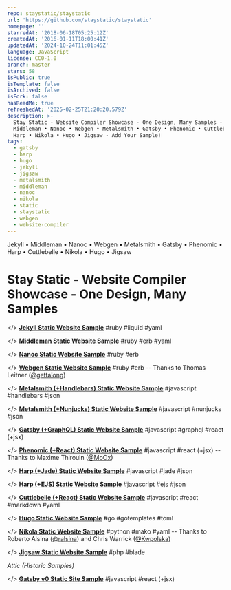 ```yaml
---
repo: staystatic/staystatic
url: 'https://github.com/staystatic/staystatic'
homepage: ''
starredAt: '2018-06-18T05:25:12Z'
createdAt: '2016-01-11T18:00:41Z'
updatedAt: '2024-10-24T11:01:45Z'
language: JavaScript
license: CC0-1.0
branch: master
stars: 58
isPublic: true
isTemplate: false
isArchived: false
isFork: false
hasReadMe: true
refreshedAt: '2025-02-25T21:20:20.579Z'
description: >-
  Stay Static - Website Compiler Showcase - One Design, Many Samples - Jekyll •
  Middleman • Nanoc • Webgen • Metalsmith • Gatsby • Phenomic • Cuttlebelle •
  Harp • Nikola • Hugo • Jigsaw - Add Your Sample!
tags:
  - gatsby
  - harp
  - hugo
  - jekyll
  - jigsaw
  - metalsmith
  - middleman
  - nanoc
  - nikola
  - static
  - staystatic
  - webgen
  - website-compiler
---
```



Jekyll • Middleman • Nanoc • Webgen • Metalsmith • Gatsby • Phenomic • Harp • Cuttlebelle • Nikola • Hugo • Jigsaw

# Stay Static - Website Compiler Showcase - One Design, Many Samples


</> [**Jekyll Static Website Sample**](jekyll)  #ruby #liquid #yaml

</> [**Middleman Static Website Sample**](middleman)  #ruby #erb #yaml

</> [**Nanoc Static Website Sample**](nanoc) #ruby #erb

</> [**Webgen Static Website Sample**](webgen) #ruby #erb -- Thanks to Thomas Leitner ([@gettalong](https://github.com/gettalong))

</> [**Metalsmith (+Handlebars) Static Website Sample**](metalsmith-handlebars) #javascript #handlebars #json

</> [**Metalsmith (+Nunjucks) Static Website Sample**](metalsmith-nunjucks) #javascript #nunjucks #json

</> [**Gatsby (+GraphQL) Static Website Sample**](gatsby) #javascript #graphql #react (+jsx)

</> [**Phenomic (+React) Static Website Sample**](phenomic-react-app) #javascript #react (+jsx) -- Thanks to Maxime Thirouin ([@MoOx](https://github.com/MoOx))

</> [**Harp (+Jade) Static Website Sample**](harp-jade) #javascript #jade #json

</> [**Harp (+EJS) Static Website Sample**](harp-ejs) #javascript #ejs #json

</> [**Cuttlebelle (+React) Static Website Sample**](cuttlebelle) #javascript #react #markdown #yaml

</> [**Hugo Static Website Sample**](hugo) #go #gotemplates #toml

</> [**Nikola Static Website Sample**](nikola) #python #mako #yaml  -- Thanks to Roberto Alsina ([@ralsina](https://github.com/ralsina)) and Chris Warrick ([@Kwpolska](https://github.com/Kwpolska))

</> [**Jigsaw Static Website Sample**](jigsaw) #php #blade



_Attic (Historic Samples)_

</> [**Gatsby v0 Static Site Sample**](attic/gatsby) #javascript #react (+jsx)
